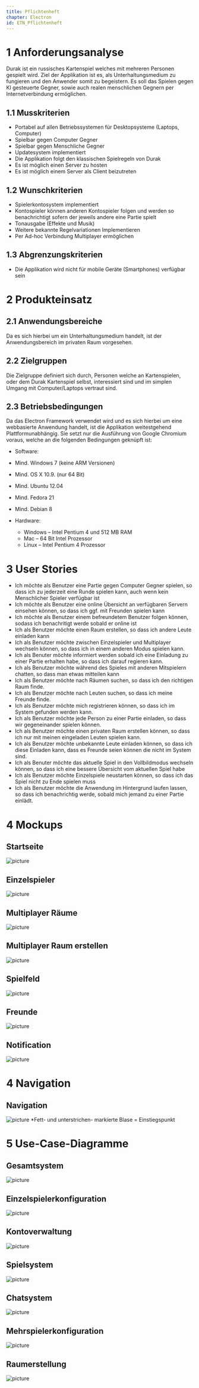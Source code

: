 ```yaml
---
title: Pflichtenheft
chapter: Electron
id: ETN_Pflichtenheft
---
```


# 1 Anforderungsanalyse
Durak ist ein russisches Kartenspiel welches mit mehreren Personen gespielt wird. Ziel der Applikation ist es, als Unterhaltungsmedium zu fungieren und den Anwender somit zu begeistern. Es soll das Spielen gegen KI gesteuerte Gegner, sowie auch realen menschlichen Gegnern per Internetverbindung ermöglichen.
## 1.1	Musskriterien
*	Portabel auf allen Betriebssystemen für Desktopsysteme (Laptops, Computer)
*	Spielbar gegen Computer Gegner
*	Spielbar gegen Menschliche Gegner
*	Updatesystem implementiert
*	Die Applikation folgt den klassischen Spielregeln von Durak
*	Es ist möglich einen Server zu hosten
*	Es ist möglich einem Server als Client beizutreten

## 1.2	Wunschkriterien
*	Spielerkontosystem implementiert
*	Kontospieler können anderen Kontospieler folgen und werden so benachrichtigt sofern der jeweils andere eine Partie spielt
*	Tonausgabe (Effekte und Musik)
*	Weitere bekannte Regelvariationen Implementieren
*	Per Ad-hoc Verbindung Multiplayer ermöglichen

## 1.3	Abgrenzungskriterien
*	Die Applikation wird nicht für mobile Geräte (Smartphones) verfügbar sein


# 2	Produkteinsatz
## 2.1	Anwendungsbereiche
Da es sich hierbei um ein Unterhaltungsmedium handelt, ist der Anwendungsbereich im privaten Raum vorgesehen.

## 2.2	Zielgruppen
Die Zielgruppe definiert sich durch, Personen welche an Kartenspielen, oder dem Durak Kartenspiel selbst, interessiert sind und im simplen Umgang mit Computer/Laptops vertraut sind.  

## 2.3	Betriebsbedingungen
Da das Electron Framework verwendet wird und es sich hierbei um eine webbasierte Anwendung handelt, ist die Applikation weitestgehend Plattformunabhängig. Sie setzt nur die Ausführung von Google Chromium voraus, welche an die folgenden Bedingungen geknüpft ist:

*	Software:
  * Mind. Windows 7 (keine ARM Versionen)
  * Mind. OS X 10.9. (nur 64 Bit)
  * Mind. Ubuntu 12.04
  * Mind. Fedora 21
  * Mind. Debian 8


* Hardware:
  * Windows – Intel Pentium 4 und 512 MB RAM
  * Mac – 64 Bit Intel Prozessor
  * Linux – Intel Pentium 4 Prozessor

# 3 User Stories
  * Ich möchte als Benutzer eine Partie gegen Computer Gegner spielen, so dass ich zu jederzeit eine Runde spielen kann, auch wenn kein Menschlicher Spieler verfügbar ist
  * Ich möchte als Benutzer eine online Übersicht an verfügbaren Servern einsehen können, so dass ich ggf. mit Freunden spielen kann
  * Ich möchte als Benutzer einem befreundetem Benutzer folgen können, sodass ich benachritigt werde sobald er online ist
  * Ich als Benutzer möchte einen Raum erstellen, so dass ich andere Leute einladen kann
  * Ich als Benutzer möchte zwischen Einzelspieler und Multiplayer wechseln können, so dass ich in einem anderen Modus spielen kann.
  * Ich als Benuter möchte informiert werden sobald ich eine Einladung zu einer Partie erhalten habe, so dass ich darauf regieren kann.
  * Ich als Benutzer möchte während des Spieles mit anderen Mitspielern chatten, so dass man etwas mitteilen kann
  * Ich als Benutzer möchte nach Räumen suchen, so dass ich den richtigen Raum finde.
  * Ich als Benutzer möchte nach Leuten suchen, so dass ich meine Freunde finde.
  * Ich als Benutzer möchte mich registrieren können, so dass ich im System gefunden werden kann.
  * Ich als Benutzer möchte jede Person zu einer Partie einladen, so dass wir gegeneinander spielen können.
  * Ich als Benutzer möchte einen privaten Raum erstellen können, so dass ich nur mit meinen eingeladen Leuten spielen kann.
  * Ich als Benutzer möchte unbekannte Leute einladen können, so dass ich diese Einladen kann, dass es Freunde seien können die nicht im System sind.
  * Ich als Benuter möchte das aktuelle Spiel in den Vollbildmodus wechseln können, so dass ich eine bessere Übersicht vom aktuellen Spiel habe
  * Ich als Benutzer möchte Einzelspiele neustarten können, so dass ich das Spiel nicht zu Ende spielen muss
  * Ich als Benutzer möchte die Anwendung im Hintergrund laufen lassen, so dass ich benachrichtig werde, sobald mich jemand zu einer Partie einlädt.

# 4 Mockups
## Startseite
![picture](./img/MockUp_Startseite.png)

## Einzelspieler
![picture](./img/MockUp_Singleplayer.png)

## Multiplayer Räume
![picture](./img/MockUp_Multiplayer.png)

## Multiplayer Raum erstellen
![picture](./img/MockUp_Multiplayer%20-%20Popup.png)

## Spielfeld
![picture](./img/MockUp_Spielfeld.png)

## Freunde
![picture](./img/MockUp_Freunde.png)

## Notification
![picture](./img/MockUp_Notification.png)

# 4 Navigation
## Navigation
![picture](./img/Navigation.png)
*Fett- und unterstrichen- markierte Blase = Einstiegspunkt

# 5 Use-Case-Diagramme

## Gesamtsystem
![picture](./img/UseCase_1%20-%20Durak.png)

## Einzelspielerkonfiguration
![picture](./img/UseCase_2%20-%20Einzelspielerkonfiguration.png)

## Kontoverwaltung
![picture](./img/UseCase_3%20-%20Kontoverwaltung.png)

## Spielsystem
![picture](./img/UseCase_4%20-%20Spielsystem.png)

## Chatsystem
![picture](./img/UseCase_5%20-%20Chatsystem.png)

## Mehrspielerkonfiguration
![picture](./img/UseCase_6%20-%20Mehrspielerkonfiguration.png)

## Raumerstellung
![picture](./img/UseCase_7%20-%20Raumerstellung.png)
